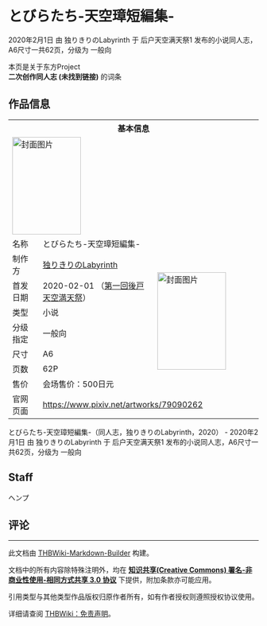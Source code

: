 # とびらたち-天空璋短編集-

<!-- source html: G:\repos\THBWiki-Markdown-Builder\THBWikiMarkdown\Temp\main\d\d5\ns0%3A%E3%81%A8%E3%81%B3%E3%82%89%E3%81%9F%E3%81%A1-%E5%A4%A9%E7%A9%BA%E7%92%8B%E7%9F%AD%E7%B7%A8%E9%9B%86-.html -->

2020年2月1日 由 独りきりのLabyrinth 于 后户天空满天祭1 发布的小说同人志，A6尺寸一共62页，分级为 一般向

本页是关于东方Project  
 **二次创作同人志 (未找到链接)** 的词条
## 作品信息

<table><tbody><tr><th colspan="3">基本信息</th></tr><tr><td class="cover-artwork-mobile" colspan="2"><a href="./文件-とびらたち-天空璋短編集-封面.jpg.md" class="image" title="封面图片"><img alt="封面图片" src="https://upload.thwiki.cc/thumb/8/81/%E3%81%A8%E3%81%B3%E3%82%89%E3%81%9F%E3%81%A1-%E5%A4%A9%E7%A9%BA%E7%92%8B%E7%9F%AD%E7%B7%A8%E9%9B%86-%E5%B0%81%E9%9D%A2.jpg/138px-%E3%81%A8%E3%81%B3%E3%82%89%E3%81%9F%E3%81%A1-%E5%A4%A9%E7%A9%BA%E7%92%8B%E7%9F%AD%E7%B7%A8%E9%9B%86-%E5%B0%81%E9%9D%A2.jpg" decoding="async" loading="lazy" width="138" height="196" srcset="https://upload.thwiki.cc/thumb/8/81/%E3%81%A8%E3%81%B3%E3%82%89%E3%81%9F%E3%81%A1-%E5%A4%A9%E7%A9%BA%E7%92%8B%E7%9F%AD%E7%B7%A8%E9%9B%86-%E5%B0%81%E9%9D%A2.jpg/207px-%E3%81%A8%E3%81%B3%E3%82%89%E3%81%9F%E3%81%A1-%E5%A4%A9%E7%A9%BA%E7%92%8B%E7%9F%AD%E7%B7%A8%E9%9B%86-%E5%B0%81%E9%9D%A2.jpg 1.5x, https://upload.thwiki.cc/thumb/8/81/%E3%81%A8%E3%81%B3%E3%82%89%E3%81%9F%E3%81%A1-%E5%A4%A9%E7%A9%BA%E7%92%8B%E7%9F%AD%E7%B7%A8%E9%9B%86-%E5%B0%81%E9%9D%A2.jpg/276px-%E3%81%A8%E3%81%B3%E3%82%89%E3%81%9F%E3%81%A1-%E5%A4%A9%E7%A9%BA%E7%92%8B%E7%9F%AD%E7%B7%A8%E9%9B%86-%E5%B0%81%E9%9D%A2.jpg 2x" data-file-width="422" data-file-height="600"></a></td>
</tr><tr><td class="label">名称</td><td colspan="2"> とびらたち-天空璋短編集- </td></tr><tr><td class="label">制作方</td><td><a href="./独りきりのLabyrinth.md" title="独りきりのLabyrinth">独りきりのLabyrinth</a></td><td class="cover-artwork" rowspan="7" style="min-width:196px;"><a href="./文件-とびらたち-天空璋短編集-封面.jpg.md" class="image" title="封面图片"><img alt="封面图片" src="https://upload.thwiki.cc/thumb/8/81/%E3%81%A8%E3%81%B3%E3%82%89%E3%81%9F%E3%81%A1-%E5%A4%A9%E7%A9%BA%E7%92%8B%E7%9F%AD%E7%B7%A8%E9%9B%86-%E5%B0%81%E9%9D%A2.jpg/138px-%E3%81%A8%E3%81%B3%E3%82%89%E3%81%9F%E3%81%A1-%E5%A4%A9%E7%A9%BA%E7%92%8B%E7%9F%AD%E7%B7%A8%E9%9B%86-%E5%B0%81%E9%9D%A2.jpg" decoding="async" loading="lazy" width="138" height="196" srcset="https://upload.thwiki.cc/thumb/8/81/%E3%81%A8%E3%81%B3%E3%82%89%E3%81%9F%E3%81%A1-%E5%A4%A9%E7%A9%BA%E7%92%8B%E7%9F%AD%E7%B7%A8%E9%9B%86-%E5%B0%81%E9%9D%A2.jpg/207px-%E3%81%A8%E3%81%B3%E3%82%89%E3%81%9F%E3%81%A1-%E5%A4%A9%E7%A9%BA%E7%92%8B%E7%9F%AD%E7%B7%A8%E9%9B%86-%E5%B0%81%E9%9D%A2.jpg 1.5x, https://upload.thwiki.cc/thumb/8/81/%E3%81%A8%E3%81%B3%E3%82%89%E3%81%9F%E3%81%A1-%E5%A4%A9%E7%A9%BA%E7%92%8B%E7%9F%AD%E7%B7%A8%E9%9B%86-%E5%B0%81%E9%9D%A2.jpg/276px-%E3%81%A8%E3%81%B3%E3%82%89%E3%81%9F%E3%81%A1-%E5%A4%A9%E7%A9%BA%E7%92%8B%E7%9F%AD%E7%B7%A8%E9%9B%86-%E5%B0%81%E9%9D%A2.jpg 2x" data-file-width="422" data-file-height="600"></a></td>
</tr><tr><td class="label">首发日期</td><td>2020-02-01&#160;（<a href="/展会作品列表?e=%E5%90%8E%E6%88%B7%E5%A4%A9%E7%A9%BA%E6%BB%A1%E5%A4%A9%E7%A5%AD%231">第一回後戸天空満天祭</a>）</td></tr><tr><td class="label">类型</td><td>小说</td></tr><tr><td class="label">分级指定</td><td>一般向</td></tr><tr><td class="label">尺寸</td><td>A6</td></tr><tr><td class="label">页数</td><td>62P</td></tr><tr><td class="label">售价</td><td>会场售价：500日元</td></tr>
<tr><td class="label">官网页面</td><td colspan="2"><a rel="nofollow" class="external free" href="https://www.pixiv.net/artworks/79090262">https://www.pixiv.net/artworks/79090262</a></td></tr></tbody></table>

とびらたち-天空璋短編集-（同人志，独りきりのLabyrinth，2020） - 2020年2月1日 由 独りきりのLabyrinth 于 后户天空满天祭1 发布的小说同人志，A6尺寸一共62页，分级为 一般向
## Staff
  
ヘンプ
  

## 评论




---

此文档由 [THBWiki-Markdown-Builder](https://github.com/Delsin-Yu/THBWiki-Markdown-Builder) 构建。

文档中的所有内容除特殊注明外，均在 [**知识共享(Creative Commons) 署名-非商业性使用-相同方式共享 3.0 协议**](https://creativecommons.org/licenses/by-sa/3.0/deed.zh-hans) 下提供，附加条款亦可能应用。

引用类型与其他类型作品版权归原作者所有，如有作者授权则遵照授权协议使用。

详细请查阅 [THBWiki：免责声明](https://thbwiki.cc/THBWiki:%E5%85%8D%E8%B4%A3%E5%A3%B0%E6%98%8E)。

